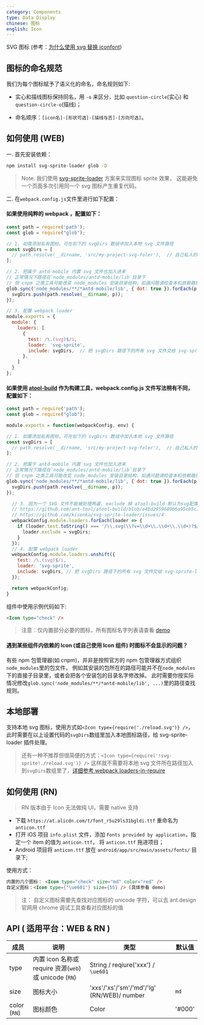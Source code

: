 ```yaml
---
category: Components
type: Data Display
chinese: 图标
english: Icon
---
```


SVG 图标 (参考：[为什么使用 svg 替换 iconfont](https://github.com/ant-design/ant-design-mobile/wiki/Why-use-svg-icon))

## 图标的命名规范

我们为每个图标赋予了语义化的命名，命名规则如下:

- 实心和描线图标保持同名，用 `-o` 来区分，比如 `question-circle`(实心) 和 `question-circle-o`(描线)；

- 命名顺序：`[icon名]-[形状可选]-[描线与否]-[方向可选]`。

## 如何使用 (WEB)

一. 首先安装依赖：

```sh
npm install svg-sprite-loader glob -D
```

> Note: 我们使用 [svg-sprite-loader](https://github.com/kisenka/svg-sprite-loader) 方案来实现图标 sprite 效果，
这能避免一个页面多次引用同一个 svg 图标产生重复代码。

二. 在`webpack.config.js`文件里进行如下配置：

#### 如果使用纯粹的 webpack ，配置如下：

```js
const path = require('path');
const glob = require("glob");

// 1. 如需添加私有图标，可在如下的 svgDirs 数组中加入本地 svg 文件路径
const svgDirs = [
  // path.resolve(__dirname, 'src/my-project-svg-foler'),  // 自己私人的 svg 存放目录
];

// 2. 把属于 antd-mobile 内置 svg 文件也加入进来
// 正常情况下路径在`node_modules/antd-mobile/lib`目录下
// 但 cnpm 之类工具可能改变 node_modules 安装目录结构，如遇问题请检查本机依赖路径是否正确
glob.sync('node_modules/**/*antd-mobile/lib', { dot: true }).forEach(p => {
  svgDirs.push(path.resolve(__dirname, p));
});

// 3. 配置 webpack loader
module.exports = {
  module: {
    loaders: [
      {
        test: /\.(svg)$/i,
        loader: 'svg-sprite',
        include: svgDirs,  // 把 svgDirs 路径下的所有 svg 文件交给 svg-sprite-loader 插件处理
      },
    ]
  }
};
```

#### 如果使用 [atool-build](https://github.com/ant-tool/atool-build) 作为构建工具，webpack.config.js 文件写法稍有不同，配置如下：

```js
const path = require('path');
const glob = require("glob");

module.exports = function(webpackConfig, env) {

// 1. 如需添加私有图标，可在如下的 svgDirs 数组中加入本地 svg 文件路径
const svgDirs = [
  // path.resolve(__dirname, 'src/my-project-svg-foler'),  // 自己私人的 svg 存放目录
];

// 2. 把属于 antd-mobile 内置 svg 文件也加入进来
// 正常情况下路径在`node_modules/antd-mobile/lib`目录下
// 但 cnpm 之类工具可能改变 node_modules 安装目录结构，如遇问题请检查本机依赖路径是否正确
glob.sync('node_modules/**/*antd-mobile/lib', { dot: true }).forEach(p => {
  svgDirs.push(path.resolve(__dirname, p));
});

  // 3. 因为一个 SVG 文件不能被处理两遍. exclude 掉 atool-build 默认为svg配置的svg-url-loade
  // https://github.com/ant-tool/atool-build/blob/e4bd2959689b6a95cb5c1c854a5db8c98676bdb3/src/getWebpackCommonConfig.js#L161
  // https://github.com/kisenka/svg-sprite-loader/issues/4
  webpackConfig.module.loaders.forEach(loader => {
    if (loader.test.toString() === '/\\.svg(\\?v=\\d+\\.\\d+\\.\\d+)?$/') {
      loader.exclude = svgDirs;
    }
  });
  // 4. 配置 webpack loader
  webpackConfig.module.loaders.unshift({
    test: /\.(svg)$/i,
    loader: 'svg-sprite',
    include: svgDirs, // 把 svgDirs 路径下的所有 svg 文件交给 svg-sprite-loader 插件处理
  });

  return webpackConfig;
}
```

组件中使用示例代码如下:

```html
<Icon type="check" />
```

> 注意：仅内置部分必要的图标，所有图标名字列表请查看 [demo](https://mobile.ant.design/components/icon)

#### 遇到某些组件内依赖的 Icon (或自己使用 Icon 组件) 时图标不会显示的问题？

有些 npm 包管理器(如 cnpm)，并非是按照官方的 npm 包管理器方式组织`node_modules`里的包文件，
例如其安装的包所在的路径可能并不在`node_modules`下的直接子目录里，或者会把各个安装包的目录名字修改掉。
此时需要你按实际情况修改`glob.sync('node_modules/**/*antd-mobile/lib', ...)`里的路径查找规则。


## 本地部署

支持本地 svg 图标，使用方式如`<Icon type={require('./reload.svg')} />`，此时需要在以上设置代码的`svgDirs`数组里加入本地图标路径，给 svg-sprite-loader 插件处理。

> 还有一种不推荐但很简便的方式：`<Icon type={require('!svg-sprite!./reload.svg')} />`
这样就不需要将本地 svg 文件所在路径加入到`svgDirs`数组里了，[详细参考 webpack loaders-in-require](http://webpack.github.io/docs/using-loaders.html#loaders-in-require)

## 如何使用 (RN)

> RN 版本由于 Icon 无法做纯 UI，需要 native 支持

- 下载 `https://at.alicdn.com/t/font_r5u29ls31bgldi.ttf` 重命名为 `anticon.ttf`
- 打开 iOS 项目 `info.plist` 文件，添加 `Fonts provided by application`，指定一个 item 的值为 `anticon.ttf`， 将 `anticon.ttf` 拖进项目；
- Android 项目将 `anticon.ttf` 放在 `android/app/src/main/assets/fonts/` 目录下;

使用方式：

```html
内置的几个图标： <Icon type="check" size="md" color="red" />
自定义图标：<Icon type={'\ue601'} size={55} /> (具体参看 demo)
```
> 注： 自定义图标需要先查找对应图标的 unicode 字符，可以去 ant.design 官网用 chrome 调试工具查看对应图标的值

## API ( 适用平台：WEB & RN )

| 成员        | 说明           | 类型            | 默认值       |
|------------|----------------|----------------|--------------|
| type    |   内置 icon 名称或 require 资源(`web`) 或 unicode (`RN`)    | String / reqiure('xxx') / `\ue601`  |  |
| size    |   图标大小    | 'xxs'/'xs'/'sm'/'md'/'lg' (RN/WEB)/ number  | `md` |
| color (`RN`) | 图标颜色  | Color | '#000' |
